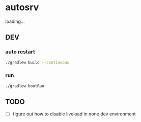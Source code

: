 # autosrv

loading...

## DEV

### auto restart

```bash
./gradlew build --continuous
```

### run

```bash
./gradlew bootRun
```


## TODO

- [ ] figure out how to disable liveload in none dev environment